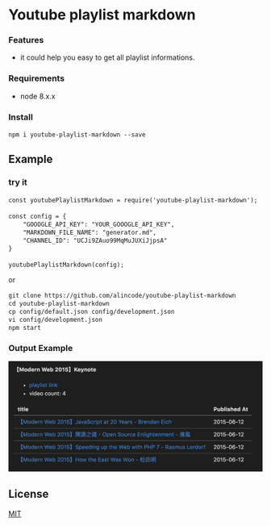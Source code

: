 # Youtube playlist markdown

### Features

* it could help you easy to get all playlist informations.
### Requirements

* node 8.x.x
### Install

```
npm i youtube-playlist-markdown --save
```

## Example

### try it

```
const youtubePlaylistMarkdown = require('youtube-playlist-markdown');

const config = {
    "GOOOGLE_API_KEY": "YOUR_GOOOGLE_API_KEY",
    "MARKDOWN_FILE_NAME": "generator.md",
    "CHANNEL_ID": "UCJi9ZAuo99MqMuJUXiJjpsA"
}

youtubePlaylistMarkdown(config);
```

or

```
git clone https://github.com/alincode/youtube-playlist-markdown
cd youtube-playlist-markdown
cp config/default.json config/development.json
vi config/development.json
npm start
```

### Output Example

![](assets/output.png)

## License

[MIT](LICENSE)
